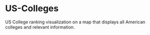 # US-Colleges
US College ranking visualization on a map that displays all American colleges and relevant information.
